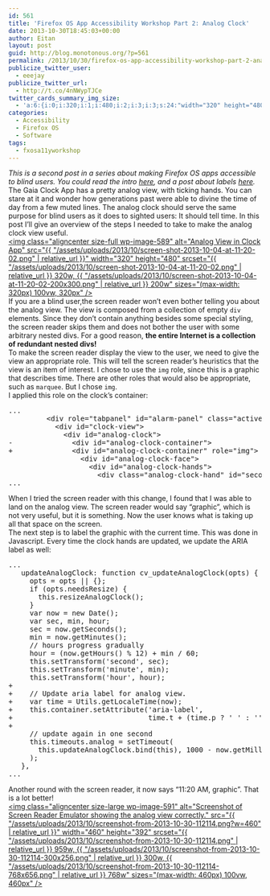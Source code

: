 ```yaml
---
id: 561
title: 'Firefox OS App Accessibility Workshop Part 2: Analog Clock'
date: 2013-10-30T18:45:03+00:00
author: Eitan
layout: post
guid: http://blog.monotonous.org/?p=561
permalink: /2013/10/30/firefox-os-app-accessibility-workshop-part-2-analog-clock/
publicize_twitter_user:
  - eeejay
publicize_twitter_url:
  - http://t.co/4nNWypTJCe
twitter_cards_summary_img_size:
  - 'a:6:{i:0;i:320;i:1;i:480;i:2;i:3;i:3;s:24:"width="320" height="480"";s:4:"bits";i:8;s:4:"mime";s:9:"image/png";}'
categories:
  - Accessibility
  - Firefox OS
  - Software
tags:
  - fxosa11yworkshop
---
```

_This is a second post in a series about making Firefox OS apps accessible to blind users. You could read the intro [here](http://blog.monotonous.org/2013/10/09/an-introduction-to-making-firefox-os-apps-accessible/ "An Introduction To Making Firefox OS Apps Accessible"), and a post about labels [here](http://blog.monotonous.org/2013/10/17/firefox-os-app-accessibility-workshop-part-1-labels/ "Firefox OS App Accessibility Workshop Part 1: Labels")._  
The Gaia Clock App has a pretty analog view, with ticking hands. You can stare at it and wonder how generations past were able to divine the time of day from a few muted lines. The analog clock should serve the same purpose for blind users as it does to sighted users: It should tell time. In this post I&#8217;ll give an overview of the steps I needed to take to make the analog clock view useful.  
[<img class="aligncenter size-full wp-image-589" alt="Analog View in Clock App" src="{{ "/assets/uploads/2013/10/screen-shot-2013-10-04-at-11-20-02.png" | relative_url }}" width="320" height="480" srcset="{{ "/assets/uploads/2013/10/screen-shot-2013-10-04-at-11-20-02.png" | relative_url }} 320w, {{ "/assets/uploads/2013/10/screen-shot-2013-10-04-at-11-20-02-200x300.png" | relative_url }} 200w" sizes="(max-width: 320px) 100vw, 320px" />](/assets/uploads/2013/10/screen-shot-2013-10-04-at-11-20-02.png)  
If you are a blind user,the screen reader won&#8217;t even bother telling you about the analog view. The view is composed from a collection of empty `div` elements. Since they don&#8217;t contain anything besides some special styling, the screen reader skips them and does not bother the user with some arbitrary nested divs. For a good reason, **the entire Internet is a collection of redundant nested divs!**  
To make the screen reader display the view to the user, we need to give the view an appropriate role. This will tell the screen reader&#8217;s heuristics that the view is an item of interest. I chose to use the `img` role, since this is a graphic that describes time. There are other roles that would also be appropriate, such as `marquee`. But I chose `img`.  
I applied this role on the clock&#8217;s container:

<pre>...
         &lt;div role="tabpanel" id="alarm-panel" class="active panel"&gt;
           &lt;div id="clock-view"&gt;
             &lt;div id="analog-clock"&gt;
<span class="patch-removed">-              &lt;div id="analog-clock-container"&gt;</span>
<span class="patch-added">+              &lt;div id="analog-clock-container" role="img"&gt;</span>
                 &lt;div id="analog-clock-face"&gt;
                   &lt;div id="analog-clock-hands"&gt;
                     &lt;div class="analog-clock-hand" id="secondhand"&gt;&lt;/div&gt;
...</pre>

When I tried the screen reader with this change, I found that I was able to land on the analog view. The screen reader would say &#8220;graphic&#8221;, which is not very useful, but it is something. Now the user knows what is taking up all that space on the screen.  
The next step is to label the graphic with the current time. This was done in Javascript. Every time the clock hands are updated, we update the ARIA label as well:

<pre>...
   updateAnalogClock: function cv_updateAnalogClock(opts) {
     opts = opts || {};
     if (opts.needsResize) {
       this.resizeAnalogClock();
     }
     var now = new Date();
     var sec, min, hour;
     sec = now.getSeconds();
     min = now.getMinutes();
     // hours progress gradually
     hour = (now.getHours() % 12) + min / 60;
     this.setTransform('second', sec);
     this.setTransform('minute', min);
     this.setTransform('hour', hour);
<span class="patch-added">+</span>
<span class="patch-added">+    // Update aria label for analog view.</span>
<span class="patch-added">+    var time = Utils.getLocaleTime(now);</span>
<span class="patch-added">+    this.container.setAttribute('aria-label',</span>
<span class="patch-added">+                                time.t + (time.p ? ' ' : '') + time.p);</span>
<span class="patch-added">+</span>
     // update again in one second
     this.timeouts.analog = setTimeout(
       this.updateAnalogClock.bind(this), 1000 - now.getMilliseconds()
     );
   },
...</pre>

Another round with the screen reader, it now says &#8220;11:20 AM, graphic&#8221;. That is a lot better!  
[<img class="aligncenter size-large wp-image-591" alt="Screenshot of Screen Reader Emulator showing the analog view correctly." src="{{ "/assets/uploads/2013/10/screenshot-from-2013-10-30-112114.png?w=460" | relative_url }}" width="460" height="392" srcset="{{ "/assets/uploads/2013/10/screenshot-from-2013-10-30-112114.png" | relative_url }} 959w, {{ "/assets/uploads/2013/10/screenshot-from-2013-10-30-112114-300x256.png" | relative_url }} 300w, {{ "/assets/uploads/2013/10/screenshot-from-2013-10-30-112114-768x656.png" | relative_url }} 768w" sizes="(max-width: 460px) 100vw, 460px" />](/assets/uploads/2013/10/screenshot-from-2013-10-30-112114.png)